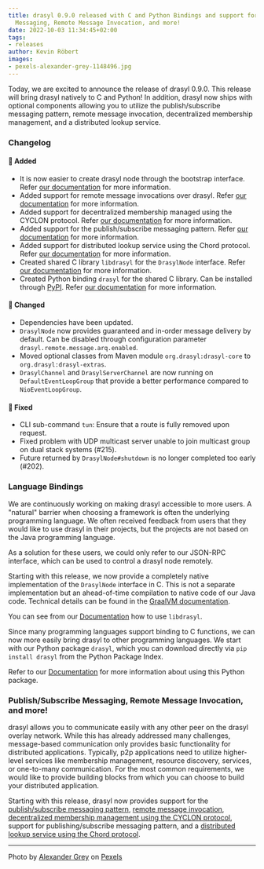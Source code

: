 ```yaml
---
title: drasyl 0.9.0 released with C and Python Bindings and support for Publish/Subscribe
  Messaging, Remote Message Invocation, and more!
date: 2022-10-03 11:34:45+02:00
tags:
- releases
author: Kevin Röbert
images:
- pexels-alexander-grey-1148496.jpg
---
```



Today, we are excited to announce the release of drasyl 0.9.0.
This release will bring drasyl natively to C and Python!
In addition, drasyl now ships with optional components allowing you to utilize the publish/subscribe messaging pattern, remote message invocation, decentralized membership management, and a distributed lookup service.

<!--more-->

### Changelog

#### 🚀 Added

- It is now easier to create drasyl node through the bootstrap interface.
  Refer [our documentation](https://docs.java.drasyl.org/advanced-usage/bootstrapping/) for more
  information.
- Added support for remote message invocations over drasyl.
  Refer [our documentation](https://docs.java.drasyl.org/advanced-usage/remote-message-invocation/)
  for more information.
- Added support for decentralized membership managed using the CYCLON protocol.
  Refer [our documentation](https://docs.java.drasyl.org/advanced-usage/membership-management/) for
  more information.
- Added support for the publish/subscribe messaging pattern.
  Refer [our documentation](https://docs.java.drasyl.org/advanced-usage/publish-subscribe/) for
  more information.
- Added support for distributed lookup service using the Chord protocol.
  Refer [our documentation](https://docs.java.drasyl.org/advanced-usage/distributed-lookup/) for
  more information.
- Created shared C library `libdrasyl` for the `DrasylNode` interface.
  Refer [our documentation](https://docs.java.drasyl.org/language-bindings/c) for
  more information.
- Created Python binding `drasyl` for the shared C library. Can be installed through [PyPI](https://pypi.org/project/drasyl/). Refer [our documentation](https://docs.java.drasyl.org/language-bindings/python) for
  more information.

#### 💅 Changed

- Dependencies have been updated.
- `DrasylNode` now provides guaranteed and in-order message delivery by default. Can be disabled
  through configuration parameter `drasyl.remote.message.arq.enabled`.
- Moved optional classes from Maven module `org.drasyl:drasyl-core` to `org.drasyl:drasyl-extras`.
- `DrasylChannel` and `DrasylServerChannel` are now running on `DefaultEventLoopGroup` that provide
  a better performance compared to `NioEventLoopGroup`.

#### 🐛 Fixed

- CLI sub-command `tun`: Ensure that a route is fully removed upon request.
- Fixed problem with UDP multicast server unable to join multicast group on dual stack systems (#215).
- Future returned by `DrasylNode#shutdown` is no longer completed too early (#202).

### Language Bindings

We are continuously working on making drasyl accessible to more users.
A "natural" barrier when choosing a framework is often the underlying programming language.
We often received feedback from users that they would like to use drasyl in their projects, but the projects are not based on the Java programming language.

As a solution for these users, we could only refer to our JSON-RPC interface, which can be used to control a drasyl node remotely.

Starting with this release, we now provide a completely native implementation of the `DrasylNode` interface in C. This is not a separate implementation but an ahead-of-time compilation to native code of our Java code. Technical details can be found in the [GraalVM documentation](https://www.graalvm.org/dev/reference-manual/native-image/guides/build-native-shared-library/).

You can see from our [Documentation](https://docs.java.drasyl.org/language-bindings/c) how to use `libdrasyl`.

Since many programming languages support binding to C functions, we can now more easily bring drasyl to other programming languages. We start with our Python package `drasyl`, which you can download directly via `pip install drasyl` from the Python Package Index.

Refer to our [Documentation](https://docs.java.drasyl.org/language-bindings/python) for more information about using this Python package.

### Publish/Subscribe Messaging, Remote Message Invocation, and more!

drasyl allows you to communicate easily with any other peer on the drasyl overlay network.
While this has already addressed many challenges, message-based communication only provides basic functionality for distributed applications.
Typically, p2p applications need to utilize higher-level services like membership management, resource discovery, services, or one-to-many communication.
For the most common requirements, we would like to provide building blocks from which you can choose to build your distributed application.

Starting with this release, drasyl now provides support for the [publish/subscribe messaging pattern](https://docs.java.drasyl.org/advanced-usage/publish-subscribe), [remote message invocation](https://docs.java.drasyl.org/advanced-usage/remote-message-invocation), [decentralized membership management using the CYCLON protocol](https://docs.java.drasyl.org/advanced-usage/membership-management), support for publishing/subscribe messaging pattern, and a [distributed lookup service using the Chord protocol](https://docs.java.drasyl.org/advanced-usage/distributed-lookup).

---

Photo by [Alexander Grey](https://www.pexels.com/@mccutcheon/) on [Pexels](https://www.pexels.com/)